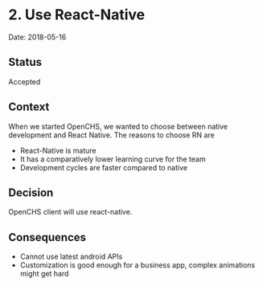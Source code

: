 # 2. Use React-Native

Date: 2018-05-16

## Status

Accepted

## Context

When we started OpenCHS, we wanted to choose between native development and React Native. The reasons to choose RN are
 - React-Native is mature
 - It has a comparatively lower learning curve for the team
 - Development cycles are faster compared to native 

## Decision

OpenCHS client will use react-native. 

## Consequences

 - Cannot use latest android APIs
 - Customization is good enough for a business app, complex animations might get hard